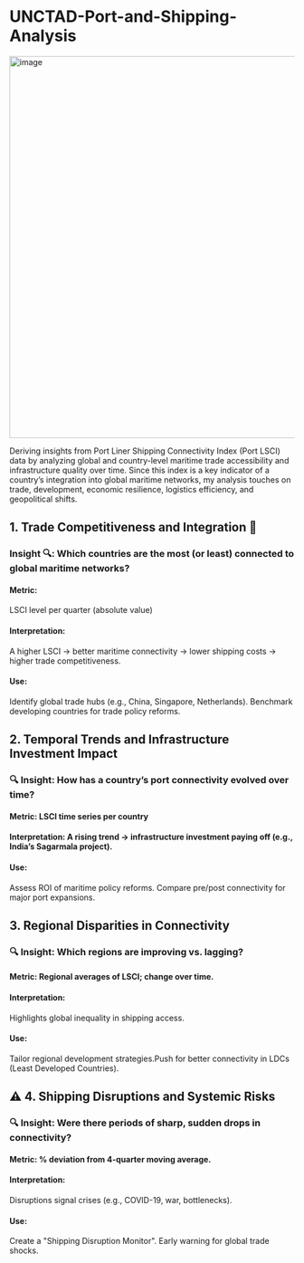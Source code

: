 # UNCTAD-Port-and-Shipping-Analysis
<img width="1200" height="675" alt="image" src="https://github.com/user-attachments/assets/b1055f0c-9cfa-4b82-8f0d-83890c09ffd1" />

Deriving insights from Port Liner Shipping Connectivity Index (Port LSCI) data by analyzing global and country-level maritime trade accessibility and infrastructure quality over time. Since this index is a key indicator of a country’s integration into global maritime networks, my analysis touches on trade, development, economic resilience, logistics efficiency, and geopolitical shifts.

## 1. Trade Competitiveness and Integration 🚢
### Insight 🔍: Which countries are the most (or least) connected to global maritime networks?
#### Metric: 
LSCI level per quarter (absolute value)
#### Interpretation: 
A higher LSCI → better maritime connectivity → lower shipping costs → higher trade competitiveness.
#### Use:
Identify global trade hubs (e.g., China, Singapore, Netherlands).
Benchmark developing countries for trade policy reforms.

## 2. Temporal Trends and Infrastructure Investment Impact
### 🔍 Insight: How has a country’s port connectivity evolved over time?
#### Metric: LSCI time series per country
#### Interpretation: A rising trend → infrastructure investment paying off (e.g., India’s Sagarmala project).
#### Use:
Assess ROI of maritime policy reforms.
Compare pre/post connectivity for major port expansions.

## 3. Regional Disparities in Connectivity
### 🔍 Insight: Which regions are improving vs. lagging?
#### Metric: Regional averages of LSCI; change over time.
#### Interpretation: 
Highlights global inequality in shipping access.
#### Use:
Tailor regional development strategies.Push for better connectivity in LDCs (Least Developed Countries).

## ⚠️ 4. Shipping Disruptions and Systemic Risks
### 🔍 Insight: Were there periods of sharp, sudden drops in connectivity?
#### Metric: % deviation from 4-quarter moving average.
#### Interpretation: 
Disruptions signal crises (e.g., COVID-19, war, bottlenecks).
#### Use:
Create a "Shipping Disruption Monitor". Early warning for global trade shocks.
